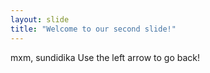 ```yaml
---
layout: slide
title: "Welcome to our second slide!"
---
```

mxm, sundidika
Use the left arrow to go back!
